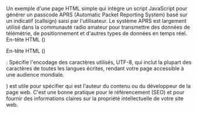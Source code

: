 Un exemple d'une page HTML simple qui intègre un script JavaScript pour générer un passcode APRS (Automatic Packet Reporting System) basé sur un indicatif (callsign) saisi par l'utilisateur. 
Le système APRS est largement utilisé dans la communauté radio amateur pour transmettre des données de télémétrie, de positionnement et d'autres types de données en temps réel.
En-tête HTML (<head>)

En-tête HTML (<head>)

<meta charset="UTF-8">: Spécifie l'encodage des caractères utilisés, UTF-8, qui inclut la plupart des caractères de toutes les langues écrites, rendant votre page accessible à une audience mondiale.

<meta name="author" content="F4HXN Mansouri Jean-Paul" />) est utile pour spécifier qui est l'auteur du contenu ou du développeur de la page web. C'est une bonne pratique pour le référencement (SEO) et pour fournir des informations claires sur la propriété intellectuelle de votre site web.

<title>: Définit le titre de la page web, qui apparaît dans l'onglet du navigateur. Ici, il est défini comme "Générateur de Passcode APRS".

Le script JavaScript est inclus directement dans la balise <script> dans l'en-tête de la page, permettant de définir la fonction aprspass() qui génère le passcode APRS.

Corps HTML (<body>)

Titre et formulaire: La page affiche un titre (<h2>) et un formulaire simple composé d'un champ de texte (<input type="text" id="callsign" name="callsign">) où l'utilisateur peut saisir son indicatif, et d'un bouton (<button onclick="aprspass()">) pour déclencher la génération du passcode.

Affichage du résultat: Un paragraphe (<p id="passcodeResult"></p>) est utilisé pour afficher le résultat, le passcode APRS généré.

Script JavaScript

La fonction aprspass() récupère la valeur de l'indicatif saisie, retire tout suffixe après un tiret (pour ne travailler qu'avec l'indicatif de base), et convertit l'indicatif en majuscules.

Elle initialise une variable hash à 0x73e2 et traite l'indicatif deux caractères à la fois, appliquant un algorithme de hachage simple pour générer un nombre.

Le résultat du hachage est ensuite masqué pour s'assurer qu'il est positif, en appliquant un AND logique avec 0x7fff.

Finalement, le passcode généré est affiché dans l'élément HTML ayant l'identifiant passcodeResult.

Utilisation

L'utilisateur saisit son indicatif dans le champ prévu, clique sur le bouton "Générer Passcode", et le script calcule puis affiche le passcode APRS correspondant. Ce processus permet aux utilisateurs de radio amateur d'obtenir facilement un passcode pour utiliser le réseau APRS.
